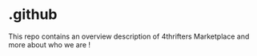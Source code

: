 # .github
This repo contains an overview description of 4thrifters Marketplace and more about who we are !
